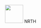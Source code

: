 <img src="https://media.discordapp.net/attachments/1179433471538630659/1182668718585688094/Untitled_design-removebg-preview.png?ex=65858913&is=65731413&hm=4c753f84e2dfcc46a925d148a682e89285098626824b6a299590ee74f90c1bb7&=&format=webp&quality=lossless&width=50&height=50" style=" width:60px ; height:60px " > NRTH
 
